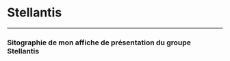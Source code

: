 # Stellantis
-------------------------------

### Sitographie de mon affiche de présentation du groupe Stellantis


